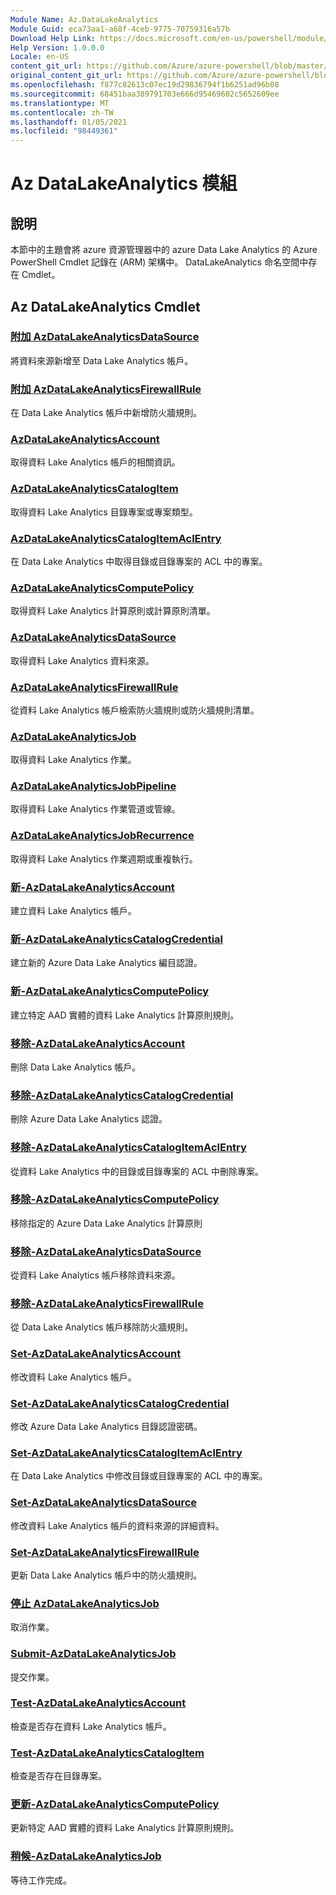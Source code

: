 ```yaml
---
Module Name: Az.DataLakeAnalytics
Module Guid: eca73aa1-a68f-4ceb-9775-70759316a57b
Download Help Link: https://docs.microsoft.com/en-us/powershell/module/az.datalakeanalytics
Help Version: 1.0.0.0
Locale: en-US
content_git_url: https://github.com/Azure/azure-powershell/blob/master/src/DataLakeAnalytics/DataLakeAnalytics/help/Az.DataLakeAnalytics.md
original_content_git_url: https://github.com/Azure/azure-powershell/blob/master/src/DataLakeAnalytics/DataLakeAnalytics/help/Az.DataLakeAnalytics.md
ms.openlocfilehash: f877c82613c07ec19d29836794f1b6251ad96b08
ms.sourcegitcommit: 68451baa389791703e666d95469602c5652609ee
ms.translationtype: MT
ms.contentlocale: zh-TW
ms.lasthandoff: 01/05/2021
ms.locfileid: "98449361"
---
```

# Az DataLakeAnalytics 模組
## 說明
本節中的主題會將 azure 資源管理器中的 azure Data Lake Analytics 的 Azure PowerShell Cmdlet 記錄在 (ARM) 架構中。 DataLakeAnalytics 命名空間中存在 Cmdlet。

## Az DataLakeAnalytics Cmdlet
### [附加 AzDataLakeAnalyticsDataSource](Add-AzDataLakeAnalyticsDataSource.md)
將資料來源新增至 Data Lake Analytics 帳戶。

### [附加 AzDataLakeAnalyticsFirewallRule](Add-AzDataLakeAnalyticsFirewallRule.md)
在 Data Lake Analytics 帳戶中新增防火牆規則。

### [AzDataLakeAnalyticsAccount](Get-AzDataLakeAnalyticsAccount.md)
取得資料 Lake Analytics 帳戶的相關資訊。

### [AzDataLakeAnalyticsCatalogItem](Get-AzDataLakeAnalyticsCatalogItem.md)
取得資料 Lake Analytics 目錄專案或專案類型。

### [AzDataLakeAnalyticsCatalogItemAclEntry](Get-AzDataLakeAnalyticsCatalogItemAclEntry.md)
在 Data Lake Analytics 中取得目錄或目錄專案的 ACL 中的專案。

### [AzDataLakeAnalyticsComputePolicy](Get-AzDataLakeAnalyticsComputePolicy.md)
取得資料 Lake Analytics 計算原則或計算原則清單。

### [AzDataLakeAnalyticsDataSource](Get-AzDataLakeAnalyticsDataSource.md)
取得資料 Lake Analytics 資料來源。

### [AzDataLakeAnalyticsFirewallRule](Get-AzDataLakeAnalyticsFirewallRule.md)
從資料 Lake Analytics 帳戶檢索防火牆規則或防火牆規則清單。

### [AzDataLakeAnalyticsJob](Get-AzDataLakeAnalyticsJob.md)
取得資料 Lake Analytics 作業。

### [AzDataLakeAnalyticsJobPipeline](Get-AzDataLakeAnalyticsJobPipeline.md)
取得資料 Lake Analytics 作業管道或管線。

### [AzDataLakeAnalyticsJobRecurrence](Get-AzDataLakeAnalyticsJobRecurrence.md)
取得資料 Lake Analytics 作業週期或重複執行。

### [新-AzDataLakeAnalyticsAccount](New-AzDataLakeAnalyticsAccount.md)
建立資料 Lake Analytics 帳戶。

### [新-AzDataLakeAnalyticsCatalogCredential](New-AzDataLakeAnalyticsCatalogCredential.md)
建立新的 Azure Data Lake Analytics 編目認證。

### [新-AzDataLakeAnalyticsComputePolicy](New-AzDataLakeAnalyticsComputePolicy.md)
建立特定 AAD 實體的資料 Lake Analytics 計算原則規則。

### [移除-AzDataLakeAnalyticsAccount](Remove-AzDataLakeAnalyticsAccount.md)
刪除 Data Lake Analytics 帳戶。

### [移除-AzDataLakeAnalyticsCatalogCredential](Remove-AzDataLakeAnalyticsCatalogCredential.md)
刪除 Azure Data Lake Analytics 認證。

### [移除-AzDataLakeAnalyticsCatalogItemAclEntry](Remove-AzDataLakeAnalyticsCatalogItemAclEntry.md)
從資料 Lake Analytics 中的目錄或目錄專案的 ACL 中刪除專案。

### [移除-AzDataLakeAnalyticsComputePolicy](Remove-AzDataLakeAnalyticsComputePolicy.md)
移除指定的 Azure Data Lake Analytics 計算原則

### [移除-AzDataLakeAnalyticsDataSource](Remove-AzDataLakeAnalyticsDataSource.md)
從資料 Lake Analytics 帳戶移除資料來源。

### [移除-AzDataLakeAnalyticsFirewallRule](Remove-AzDataLakeAnalyticsFirewallRule.md)
從 Data Lake Analytics 帳戶移除防火牆規則。

### [Set-AzDataLakeAnalyticsAccount](Set-AzDataLakeAnalyticsAccount.md)
修改資料 Lake Analytics 帳戶。

### [Set-AzDataLakeAnalyticsCatalogCredential](Set-AzDataLakeAnalyticsCatalogCredential.md)
修改 Azure Data Lake Analytics 目錄認證密碼。

### [Set-AzDataLakeAnalyticsCatalogItemAclEntry](Set-AzDataLakeAnalyticsCatalogItemAclEntry.md)
在 Data Lake Analytics 中修改目錄或目錄專案的 ACL 中的專案。

### [Set-AzDataLakeAnalyticsDataSource](Set-AzDataLakeAnalyticsDataSource.md)
修改資料 Lake Analytics 帳戶的資料來源的詳細資料。

### [Set-AzDataLakeAnalyticsFirewallRule](Set-AzDataLakeAnalyticsFirewallRule.md)
更新 Data Lake Analytics 帳戶中的防火牆規則。

### [停止 AzDataLakeAnalyticsJob](Stop-AzDataLakeAnalyticsJob.md)
取消作業。

### [Submit-AzDataLakeAnalyticsJob](Submit-AzDataLakeAnalyticsJob.md)
提交作業。

### [Test-AzDataLakeAnalyticsAccount](Test-AzDataLakeAnalyticsAccount.md)
檢查是否存在資料 Lake Analytics 帳戶。

### [Test-AzDataLakeAnalyticsCatalogItem](Test-AzDataLakeAnalyticsCatalogItem.md)
檢查是否存在目錄專案。

### [更新-AzDataLakeAnalyticsComputePolicy](Update-AzDataLakeAnalyticsComputePolicy.md)
更新特定 AAD 實體的資料 Lake Analytics 計算原則規則。

### [稍候-AzDataLakeAnalyticsJob](Wait-AzDataLakeAnalyticsJob.md)
等待工作完成。

